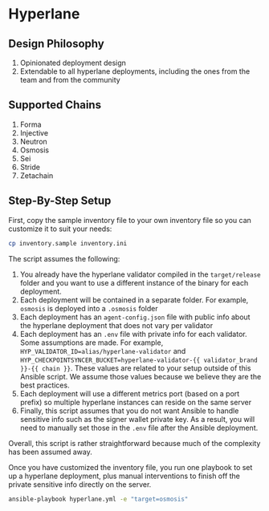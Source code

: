 # Hyperlane

## Design Philosophy

1. Opinionated deployment design
1. Extendable to all hyperlane deployments, including the ones from the team and from the community

## Supported Chains

1. Forma
1. Injective
1. Neutron
1. Osmosis
1. Sei
1. Stride
1. Zetachain

## Step-By-Step Setup

First, copy the sample inventory file to your own inventory file so you can customize it to suit your needs:

```bash
cp inventory.sample inventory.ini
```

The script assumes the following:

1. You already have the hyperlane validator compiled in the `target/release` folder and you want to use a different instance of the binary for each deployment.
1. Each deployment will be contained in a separate folder. For example, `osmosis` is deployed into a `.osmosis` folder
1. Each deployment has an `agent-config.json` file with public info about the hyperlane deployment that does not vary per validator
1. Each deployment has an `.env` file with private info for each validator. Some assumptions are made. For example, `HYP_VALIDATOR_ID=alias/hyperlane-validator` and `HYP_CHECKPOINTSYNCER_BUCKET=hyperlane-validator-{{ validator_brand }}-{{ chain }}`. These values are related to your setup outside of this Ansible script. We assume those values because we believe they are the best practices.
1. Each deployment will use a different metrics port (based on a port prefix) so multiple hyperlane instances can reside on the same server
1. Finally, this script assumes that you do not want Ansible to handle sensitive info such as the signer wallet private key. As a result, you will need to manually set those in the `.env` file after the Ansible deployment.

Overall, this script is rather straightforward because much of the complexity has been assumed away.

Once you have customized the inventory file, you run one playbook to set up a hyperlane deployment, plus manual interventions to finish off the private sensitive info directly on the server.

```bash
ansible-playbook hyperlane.yml -e "target=osmosis"
```

